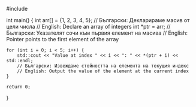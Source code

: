#include <iostream>

int main() {
    int arr[] = {1, 2, 3, 4, 5};   // Български: Декларираме масив от цели числа
                                   // English: Declare an array of integers
    int *ptr = arr;               // Български: Указателят сочи към първия елемент на масива
                                   // English: Pointer points to the first element of the array

    for (int i = 0; i < 5; i++) {
        std::cout << "Value at index " << i << ": " << *(ptr + i) << std::endl; 
        // Български: Извеждаме стойността на елемента на текущия индекс
        // English: Output the value of the element at the current index
    }

    return 0;
}
